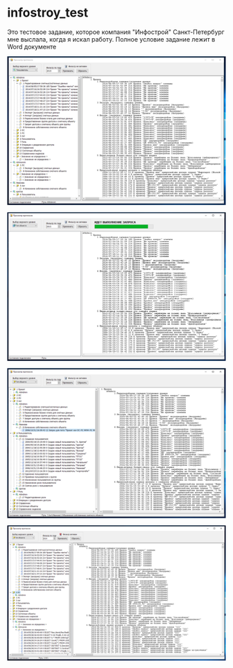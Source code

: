 # infostroy_test
Это тестовое задание, которое компания "Инфострой" Санкт-Петербург мне выслала, когда я искал работу.
Полное условие задание лежит в Word документе   

![Screenshot](https://github.com/superbot-coder/infostroy_test/blob/master/Image_01.PNG "")

![Screenshot](https://github.com/superbot-coder/infostroy_test/blob/master/Image_02.PNG "")

![Screenshot](https://github.com/superbot-coder/infostroy_test/blob/master/Image_03.PNG "")

![Screenshot](https://github.com/superbot-coder/infostroy_test/blob/master/Image_04.PNG "")
